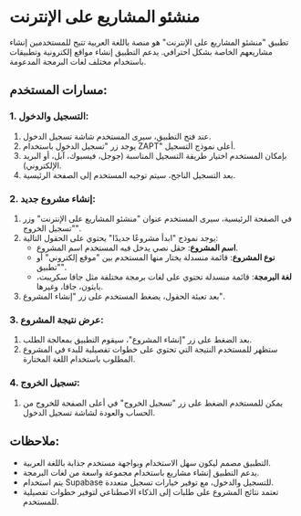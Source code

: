 # منشئو المشاريع على الإنترنت

تطبيق "منشئو المشاريع على الإنترنت" هو منصة باللغة العربية تتيح للمستخدمين إنشاء مشاريعهم الخاصة بشكل احترافي. يدعم التطبيق إنشاء مواقع إلكترونية وتطبيقات باستخدام مختلف لغات البرمجة المدعومة.

## مسارات المستخدم:

### 1. التسجيل والدخول:

1. عند فتح التطبيق، سيرى المستخدم شاشة تسجيل الدخول.
2. يوجد زر "تسجيل الدخول باستخدام ZAPT" أعلى نموذج التسجيل.
3. بإمكان المستخدم اختيار طريقة التسجيل المناسبة (جوجل، فيسبوك، آبل، أو البريد الإلكتروني).
4. بعد التسجيل الناجح، سيتم توجيه المستخدم إلى الصفحة الرئيسية.

### 2. إنشاء مشروع جديد:

1. في الصفحة الرئيسية، سيرى المستخدم عنوان "منشئو المشاريع على الإنترنت" وزر "تسجيل الخروج".
2. يوجد نموذج "ابدأ مشروعًا جديدًا" يحتوي على الحقول التالية:
   - **اسم المشروع**: حقل نصي يدخل فيه المستخدم اسم المشروع.
   - **نوع المشروع**: قائمة منسدلة يختار منها المستخدم بين "موقع إلكتروني" أو "تطبيق".
   - **لغة البرمجة**: قائمة منسدلة تحتوي على لغات برمجة مختلفة مثل جافا سكريبت، بايثون، جافا، وغيرها.
3. بعد تعبئة الحقول، يضغط المستخدم على زر "إنشاء المشروع".

### 3. عرض نتيجة المشروع:

1. بعد الضغط على زر "إنشاء المشروع"، سيقوم التطبيق بمعالجة الطلب.
2. ستظهر للمستخدم النتيجة التي تحتوي على خطوات تفصيلية للبدء في المشروع المطلوب باستخدام اللغة المختارة.

### 4. تسجيل الخروج:

1. يمكن للمستخدم الضغط على زر "تسجيل الخروج" في أعلى الصفحة للخروج من الحساب والعودة لشاشة تسجيل الدخول.

## ملاحظات:

- التطبيق مصمم ليكون سهل الاستخدام وبواجهة مستخدم جذابة باللغة العربية.
- يدعم التطبيق إنشاء مشاريع باستخدام مجموعة واسعة من لغات البرمجة.
- يتم استخدام Supabase للتسجيل والدخول، مع توفير خيارات تسجيل متعددة.
- تعتمد نتائج المشروع على طلبات إلى الذكاء الاصطناعي لتوفير خطوات تفصيلية للمستخدم.
